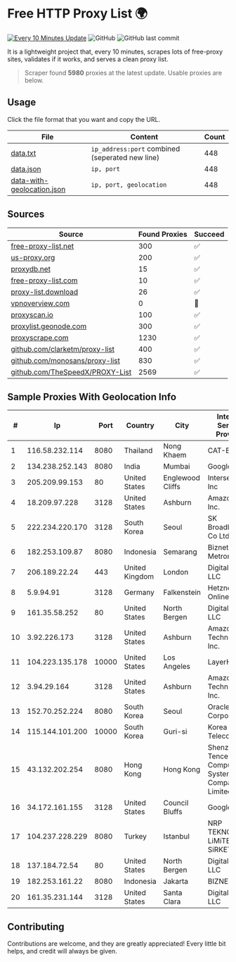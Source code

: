 
# Free HTTP Proxy List 🌍

[![Every 10 Minutes Update](https://github.com/mertguvencli/http-proxy-list/actions/workflows/main.yml/badge.svg?branch=main)](https://github.com/mertguvencli/http-proxy-list/actions/workflows/main.yml)
![GitHub](https://img.shields.io/github/license/mertguvencli/http-proxy-list)
![GitHub last commit](https://img.shields.io/github/last-commit/mertguvencli/http-proxy-list)

It is a lightweight project that, every 10 minutes, scrapes lots of free-proxy sites, validates if it works, and serves a clean proxy list.


> Scraper found **5980** proxies at the latest update. Usable proxies are below.

## Usage

Click the file format that you want and copy the URL.


|File|Content|Count|
|----|-------|-----|
|[data.txt](https://raw.githubusercontent.com/mertguvencli/http-proxy-list/main/proxy-list/data.txt)|`ip_address:port` combined (seperated new line)|448|
|[data.json](https://raw.githubusercontent.com/mertguvencli/http-proxy-list/main/proxy-list/data.json)|`ip, port`|448|
|[data-with-geolocation.json](https://raw.githubusercontent.com/mertguvencli/http-proxy-list/main/proxy-list/data-with-geolocation.json)|`ip, port, geolocation`|448|

## Sources

|Source|Found Proxies|Succeed|
|------|-------------|-------|
|[free-proxy-list.net](https://free-proxy-list.net)|300|✅|
|[us-proxy.org](https://www.us-proxy.org)|200|✅|
|[proxydb.net](http://proxydb.net)|15|✅|
|[free-proxy-list.com](https://free-proxy-list.com/?page=&port=&type%5B%5D=http&type%5B%5D=https&up_time=0&search=Search)|10|✅|
|[proxy-list.download](https://www.proxy-list.download/HTTP)|26|✅|
|[vpnoverview.com](https://vpnoverview.com/privacy/anonymous-browsing/free-proxy-servers)|0|🚫|
|[proxyscan.io](https://www.proxyscan.io)|100|✅|
|[proxylist.geonode.com](https://proxylist.geonode.com/api/proxy-list?limit=300&page=1&sort_by=lastChecked&sort_type=desc&protocols=http,https)|300|✅|
|[proxyscrape.com](https://api.proxyscrape.com/v2/?request=displayproxies&protocol=http&timeout=10000&country=all&ssl=all&anonymity=all)|1230|✅|
|[github.com/clarketm/proxy-list](https://raw.githubusercontent.com/clarketm/proxy-list/master/proxy-list-raw.txt)|400|✅|
|[github.com/monosans/proxy-list](https://raw.githubusercontent.com/monosans/proxy-list/main/proxies/http.txt)|830|✅|
|[github.com/TheSpeedX/PROXY-List](https://raw.githubusercontent.com/TheSpeedX/PROXY-List/master/http.txt)|2569|✅|


## Sample Proxies With Geolocation Info

|#|Ip|Port|Country|City|Internet Service Provider|
|-|--|----|-------|----|-------------------------|
|1|116.58.232.114|8080|Thailand|Nong Khaem|CAT-BB|
|2|134.238.252.143|8080|India|Mumbai|Google LLC|
|3|205.209.99.153|80|United States|Englewood Cliffs|Interserver, Inc|
|4|18.209.97.228|3128|United States|Ashburn|Amazon.com, Inc.|
|5|222.234.220.170|3128|South Korea|Seoul|SK Broadband Co Ltd|
|6|182.253.109.87|8080|Indonesia|Semarang|Biznet Metronet|
|7|206.189.22.24|443|United Kingdom|London|DigitalOcean, LLC|
|8|5.9.94.91|3128|Germany|Falkenstein|Hetzner Online GmbH|
|9|161.35.58.252|80|United States|North Bergen|DigitalOcean, LLC|
|10|3.92.226.173|3128|United States|Ashburn|Amazon Technologies Inc.|
|11|104.223.135.178|10000|United States|Los Angeles|LayerHost|
|12|3.94.29.164|3128|United States|Ashburn|Amazon Technologies Inc.|
|13|152.70.252.224|8080|South Korea|Seoul|Oracle Corporation|
|14|115.144.101.200|10000|South Korea|Guri-si|Korea Telecom|
|15|43.132.202.254|8080|Hong Kong|Hong Kong|Shenzhen Tencent Computer Systems Company Limited|
|16|34.172.161.155|3128|United States|Council Bluffs|Google LLC|
|17|104.237.228.229|8080|Turkey|Istanbul|NRP TEKNOLOJi LiMiTED SiRKETi|
|18|137.184.72.54|80|United States|North Bergen|DigitalOcean, LLC|
|19|182.253.161.22|8080|Indonesia|Jakarta|BIZNET|
|20|161.35.231.144|3128|United States|Santa Clara|DigitalOcean, LLC|



## Contributing

Contributions are welcome, and they are greatly appreciated! Every
little bit helps, and credit will always be given.

